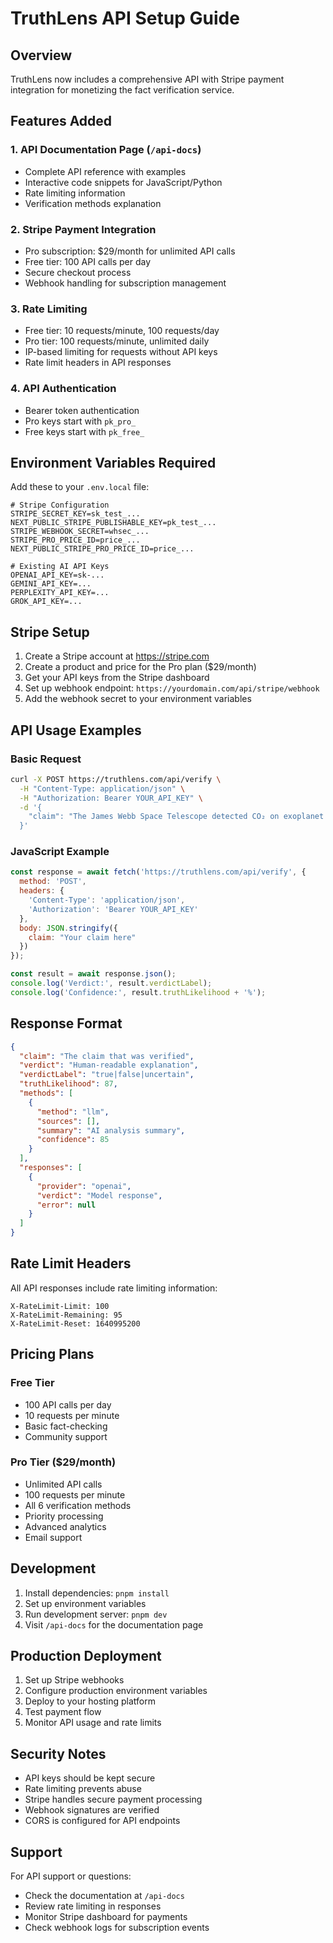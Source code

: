 # TruthLens API Setup Guide

## Overview
TruthLens now includes a comprehensive API with Stripe payment integration for monetizing the fact verification service.

## Features Added

### 1. API Documentation Page (`/api-docs`)
- Complete API reference with examples
- Interactive code snippets for JavaScript/Python
- Rate limiting information
- Verification methods explanation

### 2. Stripe Payment Integration
- Pro subscription: $29/month for unlimited API calls
- Free tier: 100 API calls per day
- Secure checkout process
- Webhook handling for subscription management

### 3. Rate Limiting
- Free tier: 10 requests/minute, 100 requests/day
- Pro tier: 100 requests/minute, unlimited daily
- IP-based limiting for requests without API keys
- Rate limit headers in API responses

### 4. API Authentication
- Bearer token authentication
- Pro keys start with `pk_pro_`
- Free keys start with `pk_free_`

## Environment Variables Required

Add these to your `.env.local` file:

```env
# Stripe Configuration
STRIPE_SECRET_KEY=sk_test_...
NEXT_PUBLIC_STRIPE_PUBLISHABLE_KEY=pk_test_...
STRIPE_WEBHOOK_SECRET=whsec_...
STRIPE_PRO_PRICE_ID=price_...
NEXT_PUBLIC_STRIPE_PRO_PRICE_ID=price_...

# Existing AI API Keys
OPENAI_API_KEY=sk-...
GEMINI_API_KEY=...
PERPLEXITY_API_KEY=...
GROK_API_KEY=...
```

## Stripe Setup

1. Create a Stripe account at https://stripe.com
2. Create a product and price for the Pro plan ($29/month)
3. Get your API keys from the Stripe dashboard
4. Set up webhook endpoint: `https://yourdomain.com/api/stripe/webhook`
5. Add the webhook secret to your environment variables

## API Usage Examples

### Basic Request
```bash
curl -X POST https://truthlens.com/api/verify \
  -H "Content-Type: application/json" \
  -H "Authorization: Bearer YOUR_API_KEY" \
  -d '{
    "claim": "The James Webb Space Telescope detected CO₂ on exoplanet WASP-39b"
  }'
```

### JavaScript Example
```javascript
const response = await fetch('https://truthlens.com/api/verify', {
  method: 'POST',
  headers: {
    'Content-Type': 'application/json',
    'Authorization': 'Bearer YOUR_API_KEY'
  },
  body: JSON.stringify({
    claim: "Your claim here"
  })
});

const result = await response.json();
console.log('Verdict:', result.verdictLabel);
console.log('Confidence:', result.truthLikelihood + '%');
```

## Response Format

```json
{
  "claim": "The claim that was verified",
  "verdict": "Human-readable explanation",
  "verdictLabel": "true|false|uncertain",
  "truthLikelihood": 87,
  "methods": [
    {
      "method": "llm",
      "sources": [],
      "summary": "AI analysis summary",
      "confidence": 85
    }
  ],
  "responses": [
    {
      "provider": "openai",
      "verdict": "Model response",
      "error": null
    }
  ]
}
```

## Rate Limit Headers

All API responses include rate limiting information:

```
X-RateLimit-Limit: 100
X-RateLimit-Remaining: 95
X-RateLimit-Reset: 1640995200
```

## Pricing Plans

### Free Tier
- 100 API calls per day
- 10 requests per minute
- Basic fact-checking
- Community support

### Pro Tier ($29/month)
- Unlimited API calls
- 100 requests per minute
- All 6 verification methods
- Priority processing
- Advanced analytics
- Email support

## Development

1. Install dependencies: `pnpm install`
2. Set up environment variables
3. Run development server: `pnpm dev`
4. Visit `/api-docs` for the documentation page

## Production Deployment

1. Set up Stripe webhooks
2. Configure production environment variables
3. Deploy to your hosting platform
4. Test payment flow
5. Monitor API usage and rate limits

## Security Notes

- API keys should be kept secure
- Rate limiting prevents abuse
- Stripe handles secure payment processing
- Webhook signatures are verified
- CORS is configured for API endpoints

## Support

For API support or questions:
- Check the documentation at `/api-docs`
- Review rate limiting in responses
- Monitor Stripe dashboard for payments
- Check webhook logs for subscription events
